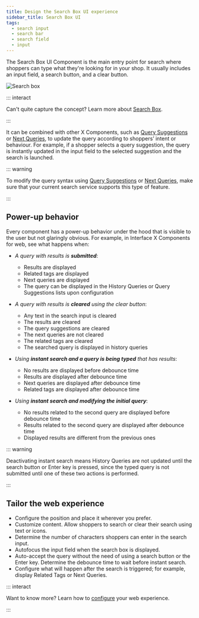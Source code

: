 ```yaml
---
title: Design the Search Box UI experience
sidebar_title: Search Box UI
tags:
  - search input
  - search bar
  - search field
  - input
---
```


The Search&nbsp;Box UI Component is the main entry point for search where shoppers can type what
they're looking for in your shop. It usually includes an input field, a search button, and a clear
button.

![Search box](~@assets/x/interface/x-search-box.svg)

::: interact

Can't quite capture the concept? Learn more about [Search Box](../overview/search-box-overview.md).

:::

It can be combined with other X&nbsp;Components, such as [Query Suggestions](query-suggestions.md)
or [Next Queries](next-queries.md), to update the query according to shoppers’ intent or behaviour.
For example, if a shopper selects a query suggestion, the query is instantly updated in the input
field to the selected suggestion and the search is launched.

::: warning

To modify the query syntax using [Query Suggestions](../features/query-suggestions-overview.md) or
[Next Queries](../features/next-queries-overview.md), make sure that your current search service
supports this type of feature.

:::

## Power-up behavior

Every component has a power-up behavior under the hood that is visible to the user but not glaringly
obvious. For example, in Interface X Components for web, see what happens when:

- _A query with results is **submitted**_:

  - Results are displayed
  - Related tags are displayed
  - Next queries are displayed
  - The query can be displayed in the History Queries or Query Suggestions lists upon configuration

- _A query with results is **cleared** using the clear button_:

  - Any text in the search input is cleared
  - The results are cleared
  - The query suggestions are cleared
  - The next queries are not cleared
  - The related tags are cleared
  - The searched query is displayed in history queries

- _Using **instant search and a query is being typed** that has results_:

  - No results are displayed before debounce time
  - Results are displayed after debounce time
  - Next queries are displayed after debounce time
  - Related tags are displayed after debounce time

- _Using **instant search and modifying the initial query**_:
  - No results related to the second query are displayed before debounce time
  - Results related to the second query are displayed after debounce time
  - Displayed results are different from the previous ones

::: warning

Deactivating instant search means History Queries are not updated until the search button or Enter
key is pressed, since the typed query is not submitted until one of these two actions is performed.

:::

## Tailor the web experience

- Configure the position and place it wherever you prefer.
- Customize content. Allow shoppers to search or clear their search using text or icons.
- Determine the number of characters shoppers can enter in the search input.
- Autofocus the input field when the search&nbsp;box is displayed.
- Auto-accept the query without the need of using a search button or the Enter key. Determine the
  debounce time to wait before instant search.
- Configure what will happen after the search is triggered; for example, display Related Tags or
  Next Queries.

<!-- TO BE PUBLISHED IN FUTURE ITERATIONS WHEN THE SEARCH BOX POWER-UP ARE IMPLEMENTED: * Automatically suggest search terms to guide shoppers in constructing their search query. * Prompt shoppers to start their search with animated custom hint messages. -->

::: interact

Want to know more? Learn how to
[configure](/develop-empathy-platform/ui-reference/components/search-box/) your web experience.

:::
